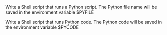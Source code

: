 Write a Shell script that runs a Python script.
The Python file name will be saved in the environment variable $PYFILE

Write a Shell script that runs Python code.
The Python code will be saved in the environment variable $PYCODE

